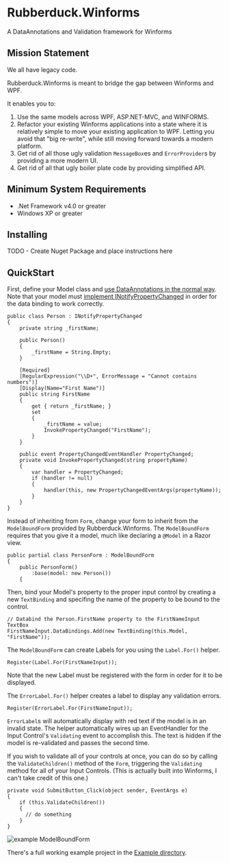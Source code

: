 # Rubberduck.Winforms
A DataAnnotations and Validation framework for Winforms

## Mission Statement

We all have legacy code. 

Rubberduck.Winforms is meant to bridge the gap between Winforms and WPF.

It enables you to:

  1. Use the same models across WPF, ASP.NET-MVC, and WINFORMS.
  2. Refactor your existing Winforms applications into a state where it is relatively simple to move your existing application to WPF.
    Letting you avoid that "big re-write", while still moving forward towards a modern platform.
  3. Get rid of all those ugly validation `MessageBox`es and `ErrorProvider`s by providing a more modern UI.
  4. Get rid of all that ugly boiler plate code by providing simplified API.
  
## Minimum System Requirements

  - .Net Framework v4.0 or greater
  - Windows XP or greater
  
## Installing

  TODO - Create Nuget Package and place instructions here
  
## QuickStart

  First, define your Model class and [use DataAnnotations in the normal way][annotations]. Note that your model must [implement INotifyPropertyChanged][INotifyPropertyChanged] in order for the data binding to work correctly. 
  
  [annotations]:https://msdn.microsoft.com/en-us/library/dd901590(VS.95).aspx
  [INotifyPropertyChanged]:https://msdn.microsoft.com/library/ms229614(v=vs.100).aspx
    
    public class Person : INotifyPropertyChanged
    {
        private string _firstName;

        public Person()
        {
            _firstName = String.Empty;
        }

        [Required]
        [RegularExpression("\\D+", ErrorMessage = "Cannot contains numbers")]
        [Display(Name="First Name")]
        public string FirstName
        {
            get { return _firstName; }
            set
            {
                _firstName = value;
                InvokePropertyChanged("FirstName");
            }
        }
        
        public event PropertyChangedEventHandler PropertyChanged;
        private void InvokePropertyChanged(string propertyName)
        {
            var handler = PropertyChanged;
            if (handler != null)
            {
                handler(this, new PropertyChangedEventArgs(propertyName));
            }
        }
    }

  Instead of inheriting from `Form`, change your form to inherit from the `ModelBoundForm` provided by Rubberduck.Winforms.
  The `ModelBoundForm` requires that you give it a model, much like declaring a `@Model` in a Razor view.
  
    public partial class PersonForm : ModelBoundForm
    {
        public PersonForm()
            :base(model: new Person())
        {
        

  Then, bind your Model's property to the proper input control by creating a new `TextBinding` and specifing the name of the property to be bound to the control.
  
    // Databind the Person.FirstName property to the FirstNameInput TextBox
    FirstNameInput.DataBindings.Add(new TextBinding(this.Model, "FirstName"));
    
  The `ModelBoundForm` can create Labels for you using the `Label.For()` helper.
  
    Register(Label.For(FirstNameInput));
    
  Note that the new Label must be registered with the form in order for it to be displayed.
  
  The `ErrorLabel.For()` helper creates a label to display any validation errors.
  
    Register(ErrorLabel.For(FirstNameInput));
    
  `ErrorLabel`s will automatically display with red text if the model is in an invalid state. The helper automatically wires up an EventHandler for the Input Control's `Validating` event to accomplish this. The text is hidden if the model is re-validated and passes the second time. 
  
  If you wish to validate all of your controls at once, you can do so by calling the `ValidateChildren()` method of the `Form`, triggering the `Validating` method for all of your Input Controls. (This is actually built into Winforms, I can't take credit of this one.)
  
    private void SubmitButton_Click(object sender, EventArgs e)
    {
        if (this.ValidateChildren())
        {
          // do something
        }
    }
    
  ![example ModelBoundForm](http://i.imgur.com/0wl4l4h.png)
  
  There's a full working example project in the [Example directory](https://github.com/ckuhn203/Rubberduck.Winforms/tree/master/Example).
  

  
